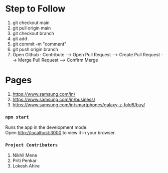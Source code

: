 # Step to Follow

1. git checkout main
2. git pull origin main
3. git checkout branch
4. git add .
5. git commit -m "comment"
6. git push origin branch
7. Open Github : Contribute --> Open Pull Request --> Create Pull Request --> Merge Pull Request --> Confirm Merge

# Pages

1. https://www.samsung.com/in/
2. https://www.samsung.com/in/business/
3. https://www.samsung.com/in/smartphones/galaxy-z-fold6/buy/

### `npm start`

Runs the app in the development mode.\
Open [http://localhost:3000](http://localhost:3000) to view it in your browser.

### `Project Contributors`

1. Nikhil Mene
2. Priti Penkar
3. Lokesh Ahire
